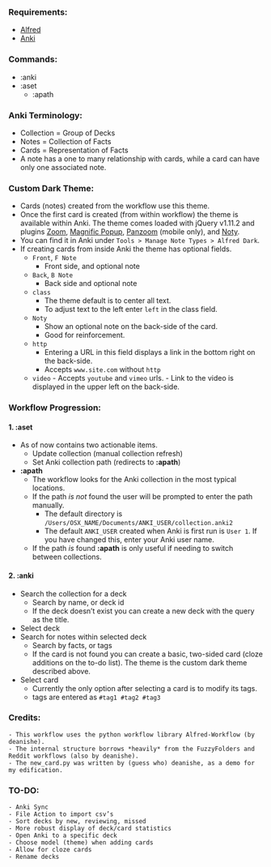 ### Requirements:

- [Alfred](http://www.alfredapp.com)
- [Anki](http://ankisrs.net)

### Commands:

- :anki
- :aset
	- :apath

### Anki Terminology:

- Collection = Group of Decks
- Notes = Collection of Facts
- Cards = Representation of Facts
- A note has a one to many relationship with cards, while a card can have only one associated note.

### Custom Dark Theme:

- Cards (notes) created from the workflow use this theme.
- Once the first card is created (from within workflow) the theme is available within Anki. The theme comes loaded with jQuery v1.11.2 and plugins [Zoom](http://www.jacklmoore.com/zoom/), [Magnific Popup](http://dimsemenov.com/plugins/magnific-popup/), [Panzoom](http://timmywil.github.io/jquery.panzoom/) (mobile only), and [Noty](http://ned.im/noty/#/about).
- You can find it in Anki under `Tools > Manage Note Types > Alfred Dark`.
- If creating cards from inside Anki the theme has optional fields.
    - `Front`, `F Note`
        - Front side, and optional note
    - `Back`, `B Note`
        - Back side and optional note
    - `class`
        - The theme default is to center all text.
        - To adjust text to the left enter `left` in the class field.
    - `Noty`
        - Show an optional note on the back-side of the card.
        - Good for reinforcement.
    - `http`
        - Entering a URL in this field displays a link in the bottom right on the back-side.
        - Accepts `www.site.com` without `http`
    - `video`
            - Accepts `youtube` and `vimeo` urls.
            - Link to the video is displayed in the upper left on the back-side.

### Workflow Progression:

#### 1. **:aset**

- As of now contains two actionable items.
    - Update collection (manual collection refresh)
    - Set Anki collection path (redirects to **:apath**)
- **:apath**
    - The workflow looks for the Anki collection in the most typical locations.  
    - If the path *is not* found the user will be prompted to enter the path manually. 
        - The default directory is `/Users/OSX_NAME/Documents/ANKI_USER/collection.anki2`
        - The default `ANKI_USER` created when Anki is first run is `User 1`. If you have changed this, enter your Anki user name.
    - If the path *is* found **:apath** is only useful if needing to switch between collections.

#### 2. **:anki**

- Search the collection for a deck
    - Search by name, or deck id
    - If the deck doesn’t exist you can create a new deck with the query as the title.
- Select deck
- Search for notes within selected deck
    - Search by facts, or tags
    - If the card is not found you can create a basic, two-sided card (cloze additions on the to-do list). The theme is the custom dark theme described above.
- Select card
    - Currently the only option after selecting a card is to modify its tags.
    - tags are entered as `#tag1 #tag2 #tag3`

### Credits:

	- This workflow uses the python workflow library Alfred-Workflow (by deanishe).
	- The internal structure borrows *heavily* from the FuzzyFolders and Reddit workflows (also by deanishe).
	- The new_card.py was written by (guess who) deanishe, as a demo for my edification.

### TO-DO:

    - Anki Sync
    - File Action to import csv’s
    - Sort decks by new, reviewing, missed
    - More robust display of deck/card statistics
    - Open Anki to a specific deck
    - Choose model (theme) when adding cards
    - Allow for cloze cards
    - Rename decks

